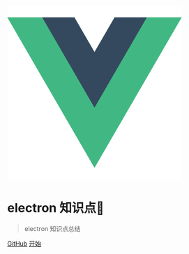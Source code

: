 ![logo](logo.png)

# electron 知识点🤔

> electron 知识点总结

[GitHub](https://github.com/treecrow/docsify-books)
[开始](README.md)